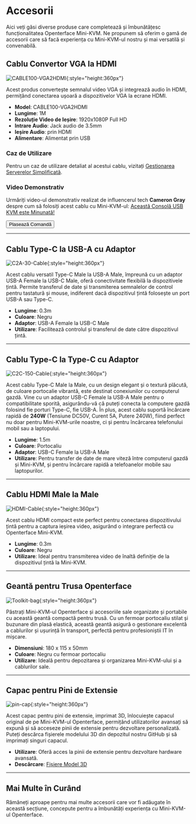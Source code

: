 # Accesorii

Aici veți găsi diverse produse care completează și îmbunătățesc funcționalitatea Openterface Mini-KVM. Ne propunem să oferim o gamă de accesorii care să facă experiența cu Mini-KVM-ul nostru și mai versatilă și convenabilă.

## Cablu Convertor VGA la HDMI

![CABLE100-VGA2HDMI](images/product/part/CABLE100-VGA2HDMI-1.jpg){:style="height:360px"}

Acest produs convertește semnalul video VGA și integrează audio în HDMI, permițând conectarea ușoară a dispozitivelor VGA la ecrane HDMI.

- **Model**: CABLE100-VGA2HDMI
- **Lungime**: 1M
- **Rezoluție Video de Ieșire**: 1920x1080P Full HD
- **Intrare Audio**: Jack audio de 3.5mm
- **Ieșire Audio**: prin HDMI
- **Alimentare**: Alimentat prin USB

### Caz de Utilizare
Pentru un caz de utilizare detaliat al acestui cablu, vizitați [Gestionarea Serverelor Simplificată](/use-cases/#streamlined-server-management).

### Video Demonstrativ
Urmăriți video-ul demonstrativ realizat de influencerul tech **Cameron Gray** despre cum să folosiți acest cablu cu Mini-KVM-ul: [Această Consolă USB KVM este Minunată!](https://youtu.be/xAEQpWyfY-c?si=auB5NtqHVw2C7iIK&t=1693)

<button class="md-button" onclick="window.location.href='https://www.crowdsupply.com/techxartisan/openterface-mini-kvm#products'">Plasează Comandă</button>

---

## Cablu Type-C la USB-A cu Adaptor

![C2A-30-Cable](images/product/part/OP-04-CABLE30-C2A.jpg){:style="height:360px"}

Acest cablu versatil Type-C Male la USB-A Male, împreună cu un adaptor USB-A Female la USB-C Male, oferă conectivitate flexibilă la dispozitivele țintă. Permite transferul de date și transmiterea semnalelor de control pentru tastatură și mouse, indiferent dacă dispozitivul țintă folosește un port USB-A sau Type-C.

- **Lungime**: 0.3m
- **Culoare**: Negru
- **Adaptor**: USB-A Female la USB-C Male
- **Utilizare**: Facilitează controlul și transferul de date către dispozitivul țintă.

---

## Cablu Type-C la Type-C cu Adaptor

![C2C-150-Cable](images/product/part/OP-05-CABLE150-C2C.jpg){:style="height:360px"}

Acest cablu Type-C Male la Male, cu un design elegant și o textură plăcută, de culoare portocalie vibrantă, este destinat conexiunilor cu computerul gazdă. Vine cu un adaptor USB-C Female la USB-A Male pentru o compatibilitate sporită, asigurându-vă că puteți conecta la computere gazdă folosind fie porturi Type-C, fie USB-A. În plus, acest cablu suportă încărcare rapidă de **240W** (Tensiune DC50V, Curent 5A, Putere 240W), fiind perfect nu doar pentru Mini-KVM-urile noastre, ci și pentru încărcarea telefonului mobil sau a laptopului.

- **Lungime**: 1.5m
- **Culoare**: Portocaliu
- **Adaptor**: USB-C Female la USB-A Male
- **Utilizare**: Pentru transfer de date de mare viteză între computerul gazdă și Mini-KVM, și pentru încărcare rapidă a telefoanelor mobile sau laptopurilor.

---

## Cablu HDMI Male la Male

![HDMI-Cable](images/product/part/OP-03-CABLE30-HDMI.jpg){:style="height:360px"}

Acest cablu HDMI compact este perfect pentru conectarea dispozitivului țintă pentru a captura ieșirea video, asigurând o integrare perfectă cu Openterface Mini-KVM.

- **Lungime**: 0.3m
- **Culoare**: Negru
- **Utilizare**: Ideal pentru transmiterea video de înaltă definiție de la dispozitivul țintă la Mini-KVM.

---

## Geantă pentru Trusa Openterface

![Toolkit-bag](images/product/part/OP-06-BAG-TOOLKIT.jpg){:style="height:360px"}

Păstrați Mini-KVM-ul Openterface și accesoriile sale organizate și portabile cu această geantă compactă pentru trusă. Cu un fermoar portocaliu stilat și buzunare din plasă elastică, această geantă asigură o gestionare excelentă a cablurilor și ușurință în transport, perfectă pentru profesioniștii IT în mișcare.

- **Dimensiuni**: 180 x 115 x 50mm
- **Culoare**: Negru cu fermoar portocaliu
- **Utilizare**: Ideală pentru depozitarea și organizarea Mini-KVM-ului și a cablurilor sale.

---

## Capac pentru Pini de Extensie

![pin-cap](images/product/part/pin-cap.jpg){:style="height:360px"}

Acest capac pentru pini de extensie, imprimat 3D, înlocuiește capacul original de pe Mini-KVM-ul Openterface, permițând utilizatorilor avansați să expună și să acceseze pinii de extensie pentru dezvoltare personalizată. Puteți descărca fișierele modelului 3D din depozitul nostru GitHub și să imprimați singuri capacul.

- **Utilizare**: Oferă acces la pinii de extensie pentru dezvoltare hardware avansată.
- **Descărcare**: [Fișiere Model 3D](https://github.com/TechxArtisanStudio/Openterface_Mini-KVM_Hardware/tree/main/models)

---

## Mai Multe în Curând

Rămâneți aproape pentru mai multe accesorii care vor fi adăugate în această secțiune, concepute pentru a îmbunătăți experiența cu Mini-KVM-ul Openterface.